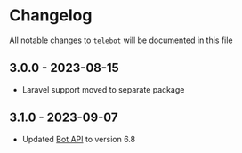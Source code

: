 # Changelog

All notable changes to `telebot` will be documented in this file

## 3.0.0 - 2023-08-15
- Laravel support moved to separate package

## 3.1.0 - 2023-09-07
- Updated [Bot API](https://core.telegram.org/bots/api) to version 6.8